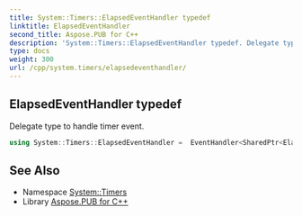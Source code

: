 ```yaml
---
title: System::Timers::ElapsedEventHandler typedef
linktitle: ElapsedEventHandler
second_title: Aspose.PUB for C++
description: 'System::Timers::ElapsedEventHandler typedef. Delegate type to handle timer event in C++.'
type: docs
weight: 300
url: /cpp/system.timers/elapsedeventhandler/
---
```

## ElapsedEventHandler typedef


Delegate type to handle timer event.

```cpp
using System::Timers::ElapsedEventHandler =  EventHandler<SharedPtr<ElapsedEventArgs>>
```

## See Also

* Namespace [System::Timers](../)
* Library [Aspose.PUB for C++](../../)
